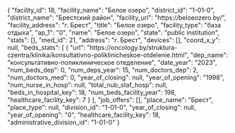 {
    "facility_id": 18,
    "facility_name": "Белое озеро",
    "district_id": "1-01-0",
    "district_name": "Брестский район",
    "facility_url": "https:\/\/beloeozero.by\/",
    "facility_address": "г. Брест",
    "title": "Белое озеро",
    "facility_type": "база отдыха",
    "ap_1": "0",
    "name": "Белое озеро",
    "state": "public institution",
    "stats": [],
    "med_id": 21,
    "address": "г. Брест",
    "devices": [],
    "coord_x_y": null,
    "beds_stats": [
        {
            "url": "https:\/\/oncology.by\/struktura-czentra\/klinika\/konsultativno-poliklinicheskoe-otdelenie.html",
            "dep_name": "консультативно-поликлиническое отеделение",
            "date_year": "2023",
            "num_beds_dep": 0,
            "num_deps_year": 15,
            "num_doctors_dep": 2,
            "num_doctors_med": 0,
            "year_of_closing": null,
            "year_of_opening": "1998",
            "num_nurse_in_hosp": null,
            "total_nub_staf_hosp": null,
            "beds_in_hospital_key": 18,
            "num_beds_facility_year": 198,
            "healthcare_facility_key": 7
        }
    ],
    "job_offers": [],
    "place_name": "Брест",
    "place_type": null,
    "division_id": "1-01-0",
    "year_of_closing": null,
    "year_of_opening": "0",
    "healthcare_facility_key": 18,
    "administrative_division_id": "1-01-0"
}